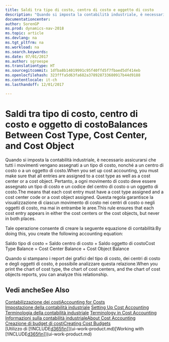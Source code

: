 ```yaml
---
title: Saldi tra tipo di costo, centro di costo e oggetto di costo
description: "Quando si imposta la contabilità industriale, è necessario assicurarsi che tutti i movimenti vengano assegnati a un tipo di costo, nonché a un centro di costo o a un oggetto di costo. Pertanto, a ogni movimento di costo deve essere assegnato un tipo di costo e un codice del centro di costo o un oggetto di costo. Questa regola garantisce la visualizzazione di ciascun movimento di costo nei centri di costo o negli oggetti di costo, ma mai in entrambe le aree."
documentationcenter: 
author: SorenGP
ms.prod: dynamics-nav-2018
ms.topic: article
ms.devlang: na
ms.tgt_pltfrm: na
ms.workload: na
ms.search.keywords: 
ms.date: 07/01/2017
ms.author: sgroespe
ms.translationtype: HT
ms.sourcegitcommit: 1dfba8b14019991c95f40ffd5f7fbaed5df414eb
ms.openlocfilehash: 323fffa5d63fa682a378928733680917b44d9188
ms.contentlocale: it-ch
ms.lasthandoff: 12/01/2017

---
```

# <a name="balances-between-cost-type-cost-center-and-cost-object"></a><span data-ttu-id="c8e7f-105">Saldi tra tipo di costo, centro di costo e oggetto di costo</span><span class="sxs-lookup"><span data-stu-id="c8e7f-105">Balances Between Cost Type, Cost Center, and Cost Object</span></span>
<span data-ttu-id="c8e7f-106">Quando si imposta la contabilità industriale, è necessario assicurarsi che tutti i movimenti vengano assegnati a un tipo di costo, nonché a un centro di costo o a un oggetto di costo.</span><span class="sxs-lookup"><span data-stu-id="c8e7f-106">When you set up cost accounting, you must make sure that all entries are assigned to a cost type as well as a cost center or a cost object.</span></span> <span data-ttu-id="c8e7f-107">Pertanto, a ogni movimento di costo deve essere assegnato un tipo di costo e un codice del centro di costo o un oggetto di costo.</span><span class="sxs-lookup"><span data-stu-id="c8e7f-107">The means that each cost entry must have a cost type assigned and a cost center code or a cost object assigned.</span></span> <span data-ttu-id="c8e7f-108">Questa regola garantisce la visualizzazione di ciascun movimento di costo nei centri di costo o negli oggetti di costo, ma mai in entrambe le aree.</span><span class="sxs-lookup"><span data-stu-id="c8e7f-108">This rule ensures that each cost entry appears in either the cost centers or the cost objects, but never in both places.</span></span>  

 <span data-ttu-id="c8e7f-109">Tale operazione consente di creare la seguente equazione di contabilità:</span><span class="sxs-lookup"><span data-stu-id="c8e7f-109">By doing this, you create the following accounting equation:</span></span>  

 <span data-ttu-id="c8e7f-110">Saldo tipo di costo = Saldo centro di costo + Saldo oggetto di costo</span><span class="sxs-lookup"><span data-stu-id="c8e7f-110">Cost Type Balance = Cost Center Balance + Cost Object Balance</span></span>  

 <span data-ttu-id="c8e7f-111">Quando si stampano i report dei grafici del tipo di costo, dei centri di costo e degli oggetti di costo, è possibile analizzare questa relazione.</span><span class="sxs-lookup"><span data-stu-id="c8e7f-111">When you print the chart of cost type, the chart of cost centers, and the chart of cost objects reports, you can analyze this relationship.</span></span>  

## <a name="see-also"></a><span data-ttu-id="c8e7f-112">Vedi anche</span><span class="sxs-lookup"><span data-stu-id="c8e7f-112">See Also</span></span>  
[<span data-ttu-id="c8e7f-113">Contabilizzazione dei costi</span><span class="sxs-lookup"><span data-stu-id="c8e7f-113">Accounting for Costs</span></span>](finance-manage-cost-accounting.md)  
 <span data-ttu-id="c8e7f-114">[Impostazione della contabilità industriale](finance-set-up-cost-accounting.md) </span><span class="sxs-lookup"><span data-stu-id="c8e7f-114">[Setting Up Cost Accounting](finance-set-up-cost-accounting.md) </span></span>  
 <span data-ttu-id="c8e7f-115">[Terminologia della contabilità industriale](finance-terminology-in-cost-accounting.md) </span><span class="sxs-lookup"><span data-stu-id="c8e7f-115">[Terminology in Cost Accounting](finance-terminology-in-cost-accounting.md) </span></span>  
 [<span data-ttu-id="c8e7f-116">Informazioni sulla contabilità industriale</span><span class="sxs-lookup"><span data-stu-id="c8e7f-116">About Cost Accounting</span></span>](finance-about-cost-accounting.md)  
 [<span data-ttu-id="c8e7f-117">Creazione di budget di costi</span><span class="sxs-lookup"><span data-stu-id="c8e7f-117">Creating Cost Budgets</span></span>](finance-create-cost-budgets.md)  
 <span data-ttu-id="c8e7f-118">[Utilizzo di [!INCLUDE[d365fin](includes/d365fin_md.md)]](ui-work-product.md)</span><span class="sxs-lookup"><span data-stu-id="c8e7f-118">[Working with [!INCLUDE[d365fin](includes/d365fin_md.md)]](ui-work-product.md)</span></span>

